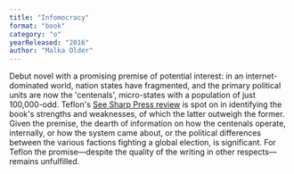 ```yaml
---
title: "Infomocracy"
format: "book"
category: "o"
yearReleased: "2016"
author: "Malka Older"
---
```

Debut novel with a promising premise of potential  interest: in an internet-dominated world, nation states have fragmented, and the  primary political units are now the 'centenals', micro-states with a population  of just 100,000-odd. Teflon's <a href="https://seesharppress.wordpress.com/2016/07/02/review-infomocracy-by-malka-older/"> See Sharp Press review</a> is spot on in identifying the book's strengths and  weaknesses, of which the latter outweigh the former. Given the premise, the  dearth of information on how the centenals operate, internally, or how the  system came about, or the political differences between the various factions  fighting a global election, is significant. For Teflon the promise—despite the  quality of the writing in other respects—remains unfulfilled.
 